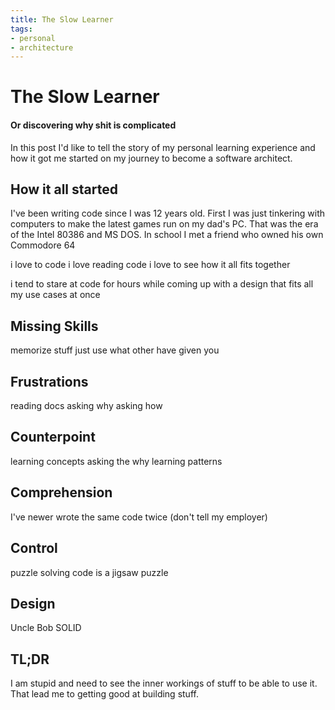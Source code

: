 ```yaml
---
title: The Slow Learner
tags:
- personal
- architecture
---
```

# The Slow Learner
#### Or discovering why shit is complicated
In this post I'd like to tell the story of my personal learning experience and how it got me started on my journey to become a software architect.
## How it all started
I've been writing code since I was 12 years old. First I was just tinkering with computers to make the latest games run on my dad's PC. That was the era of the Intel  80386 and MS DOS. In school I met a friend who owned his own Commodore 64

i love to code
i love reading code
i love to see how it all fits together

i tend to stare at code for hours while coming up with a design that fits all my use cases at once 

## Missing Skills
memorize stuff
just use what other have given you

## Frustrations
reading docs
asking why
asking how
## Counterpoint
learning concepts
asking the why
learning patterns
## Comprehension
I've newer wrote the same code twice (don't tell my employer)
## Control
puzzle solving
code is a jigsaw puzzle
## Design
Uncle Bob
SOLID 
## TL;DR
I am stupid and need to see the inner workings of stuff to be able to use it. That lead me to getting good at building stuff.

